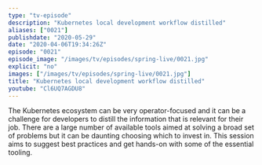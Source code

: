 ```yaml
---
type: "tv-episode"
description: "Kubernetes local development workflow distilled"
aliases: ["0021"]
publishdate: "2020-05-29"
date: "2020-04-06T19:34:26Z"
episode: "0021"
episode_image: "/images/tv/episodes/spring-live/0021.jpg"
explicit: "no"
images: ["/images/tv/episodes/spring-live/0021.jpg"]
title: "Kubernetes local development workflow distilled"
youtube: "Cl6UQ7AGDU8"
---
```


The Kubernetes ecosystem can be very operator-focused and it can be a challenge for developers to distill the information that is relevant for their job. There are a large number of available tools aimed at solving a broad set of problems but it can be daunting choosing which to invest in. This session aims to suggest best practices and get hands-on with some of the essential tooling.

